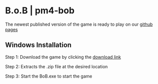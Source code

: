# B.o.B | pm4-bob

The newest published version of the game is ready to play on our [github pages](https://bob-short-for-robert.github.io/pm4-bob/)

## Windows Installation
Step 1: Download the game by clicking the [download link](https://github.com/Bob-short-for-Robert/pm4-bob/suites/6876747951/artifacts/266155509)

Step 2: Extracts the .zip file at the desired location

Step 3: Start the BoB.exe to start the game

